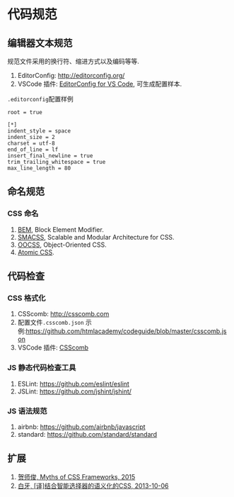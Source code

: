 # 代码规范

## 编辑器文本规范

规范文件采用的换行符、缩进方式以及编码等等.

1. EditorConfig: <http://editorconfig.org/>
2. VSCode 插件: [EditorConfig for VS Code](https://marketplace.visualstudio.com/items?itemName=EditorConfig.EditorConfig), 可生成配置样本.

`.editorconfig`配置样例

```
root = true

[*]
indent_style = space
indent_size = 2
charset = utf-8
end_of_line = lf
insert_final_newline = true
trim_trailing_whitespace = true
max_line_length = 80
```

## 命名规范

### CSS 命名

1. [BEM](http://getbem.com/), Block Element Modifier.
2. [SMACSS](https://smacss.com/), Scalable and Modular Architecture for CSS.
3. [OOCSS](http://oocss.org/), Object-Oriented CSS.
4. [Atomic CSS](https://acss.io/).

## 代码检查

### CSS 格式化

1. CSScomb: <http://csscomb.com>
2. 配置文件`.csscomb.json` 示例:<https://github.com/htmlacademy/codeguide/blob/master/csscomb.json>
3. VSCode 插件: [CSScomb](https://marketplace.visualstudio.com/items?itemName=mrmlnc.vscode-csscomb)

### JS 静态代码检查工具

1. ESLint: <https://github.com/eslint/eslint>
2. JSLint: <https://github.com/jshint/jshint/>

### JS 语法规范

1. airbnb: <https://github.com/airbnb/javascript>
2. standard: <https://github.com/standard/standard>

## 扩展

1. [贺师俊, Myths of CSS Frameworks, 2015](http://johnhax.net/2015/myth-of-css-frameworks/)
2. [白牙, [译]结合智能选择器的语义化的CSS, 2013-10-06](https://www.w3cplus.com/css/semantic-css-with-intelligent-selectors.html)
